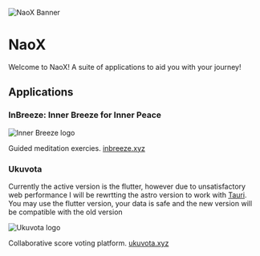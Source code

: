 ![NaoX Banner](https://naox.io/banner.webp)
# NaoX
Welcome to NaoX! A suite of applications to aid you with your journey!

## Applications
### InBreeze: Inner Breeze for Inner Peace

![Inner Breeze logo](https://naox.io/inner-breeze-logo.png)

Guided meditation exercies.
[inbreeze.xyz](https://inbreeze.xyz)

### Ukuvota
Currently the active version is the flutter, however due to unsatisfactory web performance I will be rewrtting the astro version to work with [Tauri](https://tauri.app/). You may use the flutter version, your data is safe and the new version will be compatible with the old version

![Ukuvota logo](https://naox.io/ukuvota-logo.png)

Collaborative score voting platform.
[ukuvota.xyz](https://ukuvota.xyz)
